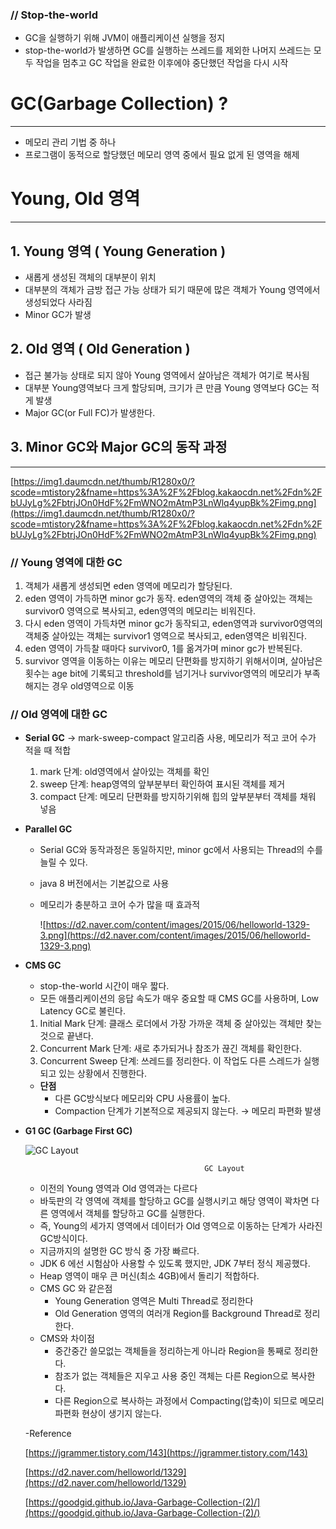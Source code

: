 ### // Stop-the-world

- GC을 실행하기 위해 JVM이 애플리케이션 실행을 정지
- stop-the-world가 발생하면 GC를 실행하는 쓰레드를 제외한 나머지 쓰레드는 모두 작업을 멈추고 GC 작업을 완료한 이후에야 중단했던 작업을 다시 시작

# GC(Garbage Collection) ?

---

- 메모리 관리 기법 중 하나
- 프로그램이 동적으로 할당했던 메모리 영역 중에서 필요 없게 된 영역을 해제

# Young, Old 영역

---

## 1. Young 영역 ( Young Generation )

- 새롭게 생성된 객체의 대부분이 위치
- 대부분의 객체가 금방 접근 가능 상태가 되기 때문에 많은 객체가 Young 영역에서 생성되었다 사라짐
- Minor GC가 발생

## 2. Old 영역 ( Old Generation )

- 접근 불가능 상태로 되지 않아 Young 영역에서 살아남은 객체가 여기로 복사됨
- 대부분 Young영역보다 크게 할당되며, 크기가 큰 만큼 Young 영역보다 GC는 적게 발생
- Major GC(or Full FC)가 발생한다.

## 3. Minor GC와 Major GC의 동작 과정

---

[https://img1.daumcdn.net/thumb/R1280x0/?scode=mtistory2&fname=https%3A%2F%2Fblog.kakaocdn.net%2Fdn%2FbUJyLg%2FbtrjJOn0HdF%2FmWNO2mAtmP3LnWlq4yupBk%2Fimg.png](https://img1.daumcdn.net/thumb/R1280x0/?scode=mtistory2&fname=https%3A%2F%2Fblog.kakaocdn.net%2Fdn%2FbUJyLg%2FbtrjJOn0HdF%2FmWNO2mAtmP3LnWlq4yupBk%2Fimg.png)

### // Young 영역에 대한 GC

1. 객체가 새롭게 생성되면 eden 영역에 메모리가 할당된다.
2. eden 영역이 가득하면 minor gc가 동작. eden영역의 객체 중 살아있는 객체는 survivor0 영역으로 복사되고, eden영역의 메모리는 비워진다.
3. 다시 eden 영역이 가득차면 minor gc가 동작되고, eden영역과 survivor0영역의 객체중 살아있는 객체는 survivor1 영역으로 복사되고, eden영역은 비워진다.
4. eden 영역이 가득찰 때마다 survivor0, 1를 옮겨가며 minor gc가 반복된다.
5. survivor 영역을 이동하는 이유는 메모리 단편화를 방지하기 위해서이며, 살아남은 횟수는 age bit에 기록되고 threshold를 넘기거나 survivor영역의 메모리가 부족해지는 경우 old영역으로 이동

### // Old 영역에 대한 GC

- **Serial GC**   → mark-sweep-compact 알고리즘 사용, 메모리가 적고 코어 수가 적을 때 적합
    1. mark 단계:  old영역에서 살아있는 객체를 확인
    2. sweep 단계:  heap영역의 앞부분부터 확인하여 표시된 객체를 제거
    3. compact 단계:  메모리 단편화를 방지하기위해 힙의 앞부분부터 객체를 채워 넣음

- **Parallel GC**
    - Serial GC와 동작과정은 동일하지만, minor gc에서 사용되는 Thread의 수를 늘릴 수 있다.
    - java 8 버전에서는 기본값으로 사용
    - 메모리가 충분하고 코어 수가 많을 때 효과적
        
        ![https://d2.naver.com/content/images/2015/06/helloworld-1329-3.png](https://d2.naver.com/content/images/2015/06/helloworld-1329-3.png)
        
    
- **CMS GC**
    - stop-the-world 시간이 매우 짧다.
    - 모든 애플리케이션의 응답 속도가 매우 중요할 때 CMS GC를 사용하며, Low Latency GC로 불린다.
    1. Initial Mark 단계: 클래스 로더에서 가장 가까운 객체 중 살아있는 객체만 찾는 것으로 끝낸다.
    2. Concurrent Mark 단계: 새로 추가되거나 참조가 끊긴 객체를 확인한다.
    3. Concurrent Sweep 단계: 쓰레드를 정리한다. 이 작업도 다른 스레드가 실행되고 있는 상황에서 진행한다.
    - **단점**
        - 다른 GC방식보다 메모리와 CPU 사용률이 높다.
        - Compaction 단계가 기본적으로 제공되지 않는다.   → 메모리 파편화 발생
    
- **G1 GC (Garbage First GC)**
    
    ![                                          GC Layout](https://d2.naver.com/content/images/2015/06/helloworld-1329-6.png)
    
                                              GC Layout
    
    - 이전의 Young 영역과 Old 영역과는 다르다
    - 바둑판의 각 영역에 객체를 할당하고 GC를 실행시키고 해당 영역이 꽉차면 다른 영역에서 객체를 할당하고 GC를 실행한다.
    - 즉, Young의 세가지 영역에서 데이터가 Old 영역으로 이동하는 단계가 사라진 GC방식이다.
    - 지금까지의 설명한 GC 방식 중 가장 빠르다.
    - JDK 6 에선 시험삼아 사용할 수 있도록 했지만, JDK 7부터 정식 제공했다.
    - Heap 영역이 매우 큰 머신(최소 4GB)에서 돌리기 적합하다.
    - CMS GC 와 같은점
        - Young Generation 영역은 Multi Thread로 정리한다
        - Old Generation 영역의 여러개 Region를 Background Thread로 정리한다.
    - CMS와 차이점
        - 중간중간 쓸모없는 객체들을 정리하는게 아니라 Region을 통째로 정리한다.
        - 참조가 없는 객체들은 지우고 사용 중인 객체는 다른 Region으로 복사한다.
        - 다른 Region으로 복사하는 과정에서 Compacting(압축)이 되므로 메모리 파편화 현상이 생기지 않는다.



    
    -Reference
    
    [https://jgrammer.tistory.com/143](https://jgrammer.tistory.com/143)
    
    [https://d2.naver.com/helloworld/1329](https://d2.naver.com/helloworld/1329)
    
    [https://goodgid.github.io/Java-Garbage-Collection-(2)/](https://goodgid.github.io/Java-Garbage-Collection-(2)/)